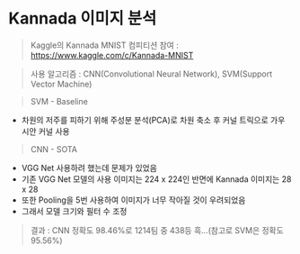 # Kannada 이미지 분석

> Kaggle의 Kannada MNIST 컴피티션 참여 : https://www.kaggle.com/c/Kannada-MNIST

> 사용 알고리즘 : CNN(Convolutional Neural Network), SVM(Support Vector Machine)

> SVM - Baseline

- 차원의 저주를 피하기 위해 주성분 분석(PCA)로 차원 축소 후 커널 트릭으로 가우시안 커널 사용

> CNN - SOTA

- VGG Net 사용하려 했는데 문제가 있었음
- 기존 VGG Net 모델의 사용 이미지는 224 x 224인 반면에 Kannada 이미지는 28 x 28
- 또한 Pooling을 5번 사용하여 이미지가 너무 작아질 것이 우려되었음
- 그래서 모델 크기와 필터 수 조정

> 결과 : CNN 정확도 98.46%로 1214팀 중 438등 흑...(참고로 SVM은 정확도 95.56%)
